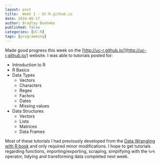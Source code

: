 ```yaml
---
layout: post
title:  Week 1 - UC-R.github.io
date: 2016-06-17
author: Bradley Boehmke
published: false
categories: [UC-R]
tags: [programming]
---
```


Made good progress this week on the [http://uc-r.github.io/](http://uc-r.github.io/) website. I was able to tutorials posted for:

- Introduction to R
- R Basics
- Data Types
   - Vectors
   - Characters
   - Regex
   - Factors
   - Dates
   - Missing values
- Data Structures
   - Vectors
   - Lists
   - Matrices
   - Data Frames
   
Most of these tutorials I had previously developed from the [Data Wrangling with R book](http://bradleyboehmke.github.io/books/) and only required minor modifications. I hope to get tutorials regarding functions, importing/exporting, scraping, simplifying with the `%>%` operator, tidying and transforming data completed next week.
